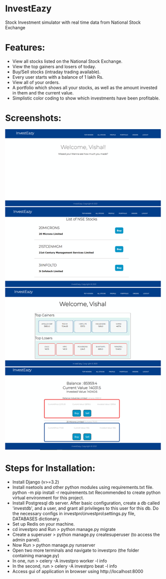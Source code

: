 # InvestEazy
 Stock Investment simulator with real time data from National Stock Exchange

# Features: 

- View all stocks listed on the National Stock Exchange.
- View the top gainers and losers of today.
- Buy/Sell stocks (intraday trading available).
- Every user starts with a balance of 1 lakh Rs.
- View all of your orders.
- A portfolio which shows all your stocks, as well as the amount invested in them and the current value.
- Simplistic color coding to show which investments have been profitable.

# Screenshots:
![Alt text](./Docs/HomePage.PNG?raw=true "HomePage")
![Alt text](./Docs/NSEStocksListPage.PNG?raw=true "NSE Stocks")
![Alt text](./Docs/TopMoversPage.PNG?raw=true "NSE Top Movers")
![Alt text](./Docs/PortfolioPage.PNG?raw=true "Portfolio")

# Steps for Installation:

- Install Django (v>=3.2)
- Install nsetools and other python modules using requirements.txt file. python -m pip install -r requirements.txt
  Recommended to create python virtual environment for this project.
- Install Postgresql db server. After basic configuration, create a db called 'investdb', and a user, and grant all privileges to this user for this db. Do the necessary configs in investpro\investpro\settings.py file, DATABASES dictionary.
- Set up Redis on your machine.
- cd investpro and Run > python manage.py migrate
- Create a superuser > python manage.py createsuperuser (to access the admin panel).
- Now Run > python manage.py runserver
- Open two more terminals and navigate to investpro (the folder containing manage.py)
- In one, run > celery -A investpro worker -l info
- In the second, run > celery -A investpro beat -l info
- Access gui of application in browser using http://localhost:8000
